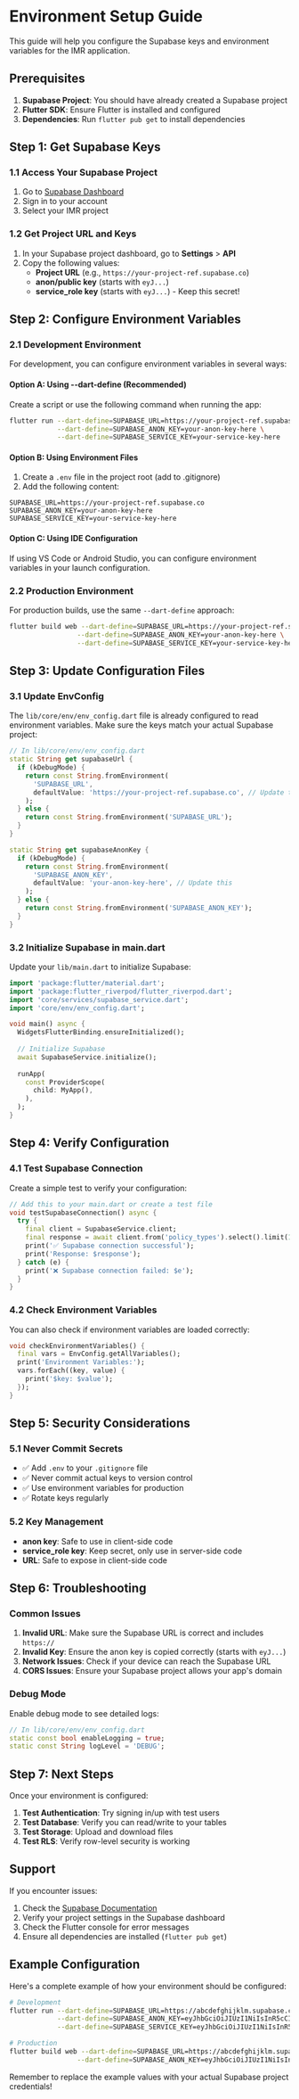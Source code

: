 # Environment Setup Guide

This guide will help you configure the Supabase keys and environment variables for the IMR application.

## Prerequisites

1. **Supabase Project**: You should have already created a Supabase project
2. **Flutter SDK**: Ensure Flutter is installed and configured
3. **Dependencies**: Run `flutter pub get` to install dependencies

## Step 1: Get Supabase Keys

### 1.1 Access Your Supabase Project

1. Go to [Supabase Dashboard](https://app.supabase.com)
2. Sign in to your account
3. Select your IMR project

### 1.2 Get Project URL and Keys

1. In your Supabase project dashboard, go to **Settings** > **API**
2. Copy the following values:
   - **Project URL** (e.g., `https://your-project-ref.supabase.co`)
   - **anon/public key** (starts with `eyJ...`)
   - **service_role key** (starts with `eyJ...`) - Keep this secret!

## Step 2: Configure Environment Variables

### 2.1 Development Environment

For development, you can configure environment variables in several ways:

#### Option A: Using --dart-define (Recommended)

Create a script or use the following command when running the app:

```bash
flutter run --dart-define=SUPABASE_URL=https://your-project-ref.supabase.co \
            --dart-define=SUPABASE_ANON_KEY=your-anon-key-here \
            --dart-define=SUPABASE_SERVICE_KEY=your-service-key-here
```

#### Option B: Using Environment Files

1. Create a `.env` file in the project root (add to .gitignore)
2. Add the following content:

```env
SUPABASE_URL=https://your-project-ref.supabase.co
SUPABASE_ANON_KEY=your-anon-key-here
SUPABASE_SERVICE_KEY=your-service-key-here
```

#### Option C: Using IDE Configuration

If using VS Code or Android Studio, you can configure environment variables in your launch configuration.

### 2.2 Production Environment

For production builds, use the same `--dart-define` approach:

```bash
flutter build web --dart-define=SUPABASE_URL=https://your-project-ref.supabase.co \
                 --dart-define=SUPABASE_ANON_KEY=your-anon-key-here \
                 --dart-define=SUPABASE_SERVICE_KEY=your-service-key-here
```

## Step 3: Update Configuration Files

### 3.1 Update EnvConfig

The `lib/core/env/env_config.dart` file is already configured to read environment variables. Make sure the keys match your actual Supabase project:

```dart
// In lib/core/env/env_config.dart
static String get supabaseUrl {
  if (kDebugMode) {
    return const String.fromEnvironment(
      'SUPABASE_URL',
      defaultValue: 'https://your-project-ref.supabase.co', // Update this
    );
  } else {
    return const String.fromEnvironment('SUPABASE_URL');
  }
}

static String get supabaseAnonKey {
  if (kDebugMode) {
    return const String.fromEnvironment(
      'SUPABASE_ANON_KEY',
      defaultValue: 'your-anon-key-here', // Update this
    );
  } else {
    return const String.fromEnvironment('SUPABASE_ANON_KEY');
  }
}
```

### 3.2 Initialize Supabase in main.dart

Update your `lib/main.dart` to initialize Supabase:

```dart
import 'package:flutter/material.dart';
import 'package:flutter_riverpod/flutter_riverpod.dart';
import 'core/services/supabase_service.dart';
import 'core/env/env_config.dart';

void main() async {
  WidgetsFlutterBinding.ensureInitialized();
  
  // Initialize Supabase
  await SupabaseService.initialize();
  
  runApp(
    const ProviderScope(
      child: MyApp(),
    ),
  );
}
```

## Step 4: Verify Configuration

### 4.1 Test Supabase Connection

Create a simple test to verify your configuration:

```dart
// Add this to your main.dart or create a test file
void testSupabaseConnection() async {
  try {
    final client = SupabaseService.client;
    final response = await client.from('policy_types').select().limit(1);
    print('✅ Supabase connection successful');
    print('Response: $response');
  } catch (e) {
    print('❌ Supabase connection failed: $e');
  }
}
```

### 4.2 Check Environment Variables

You can also check if environment variables are loaded correctly:

```dart
void checkEnvironmentVariables() {
  final vars = EnvConfig.getAllVariables();
  print('Environment Variables:');
  vars.forEach((key, value) {
    print('$key: $value');
  });
}
```

## Step 5: Security Considerations

### 5.1 Never Commit Secrets

- ✅ Add `.env` to your `.gitignore` file
- ✅ Never commit actual keys to version control
- ✅ Use environment variables for production
- ✅ Rotate keys regularly

### 5.2 Key Management

- **anon key**: Safe to use in client-side code
- **service_role key**: Keep secret, only use in server-side code
- **URL**: Safe to expose in client-side code

## Step 6: Troubleshooting

### Common Issues

1. **Invalid URL**: Make sure the Supabase URL is correct and includes `https://`
2. **Invalid Key**: Ensure the anon key is copied correctly (starts with `eyJ...`)
3. **Network Issues**: Check if your device can reach the Supabase URL
4. **CORS Issues**: Ensure your Supabase project allows your app's domain

### Debug Mode

Enable debug mode to see detailed logs:

```dart
// In lib/core/env/env_config.dart
static const bool enableLogging = true;
static const String logLevel = 'DEBUG';
```

## Step 7: Next Steps

Once your environment is configured:

1. **Test Authentication**: Try signing in/up with test users
2. **Test Database**: Verify you can read/write to your tables
3. **Test Storage**: Upload and download files
4. **Test RLS**: Verify row-level security is working

## Support

If you encounter issues:

1. Check the [Supabase Documentation](https://supabase.com/docs)
2. Verify your project settings in the Supabase dashboard
3. Check the Flutter console for error messages
4. Ensure all dependencies are installed (`flutter pub get`)

## Example Configuration

Here's a complete example of how your environment should be configured:

```bash
# Development
flutter run --dart-define=SUPABASE_URL=https://abcdefghijklm.supabase.co \
            --dart-define=SUPABASE_ANON_KEY=eyJhbGciOiJIUzI1NiIsInR5cCI6IkpXVCJ9... \
            --dart-define=SUPABASE_SERVICE_KEY=eyJhbGciOiJIUzI1NiIsInR5cCI6IkpXVCJ9...

# Production
flutter build web --dart-define=SUPABASE_URL=https://abcdefghijklm.supabase.co \
                 --dart-define=SUPABASE_ANON_KEY=eyJhbGciOiJIUzI1NiIsInR5cCI6IkpXVCJ9...
```

Remember to replace the example values with your actual Supabase project credentials!
